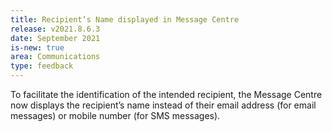 ```yaml
---
title: Recipient’s Name displayed in Message Centre
release: v2021.8.6.3
date: September 2021
is-new: true
area: Communications
type: feedback
---
```


To facilitate the identification of the intended recipient, the Message Centre now displays the recipient’s name instead of their email address (for email messages) or mobile number (for SMS messages).
